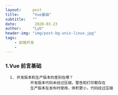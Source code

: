 ```yaml
---
layout:     post
title:      "Vue基础"
subtitle:   ""
date:        2020-03-23
author:     "Lyb"
header-img: "img/post-bg-unix-linux.jpg"
tags:
    - 前端开发
    - 
---
```

 
 ### 1.Vue 前言基础
        

 ```
   1. 开发版本和生产版本的差别在哪？
            开发版本代码未经过压缩，警告和打印都存在
            生产版本在发布时使用，体积更小，代码经过压缩

 ```